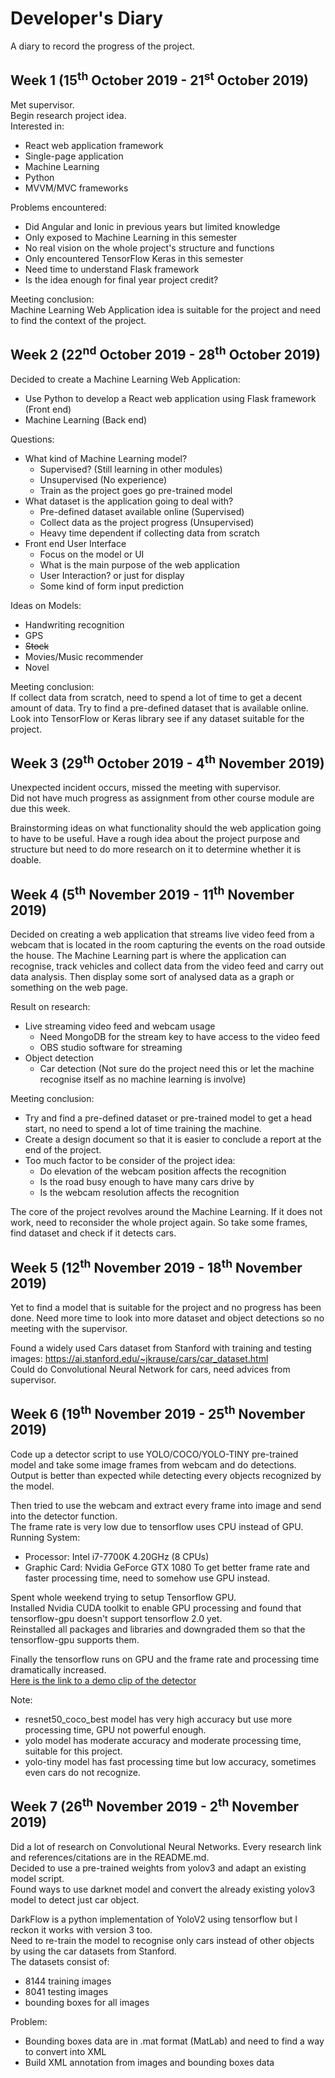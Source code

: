 # Developer's Diary
A diary to record the progress of the project.

## Week 1 (15<sup>th</sup> October 2019 - 21<sup>st</sup> October 2019)
Met supervisor.  
Begin research project idea.  
Interested in:
- React web application framework
- Single-page application
- Machine Learning
- Python
- MVVM/MVC frameworks

Problems encountered:
- Did Angular and Ionic in previous years but limited knowledge
- Only exposed to Machine Learning in this semester
- No real vision on the whole project's structure and functions
- Only encountered TensorFlow Keras in this semester
- Need time to understand Flask framework
- Is the idea enough for final year project credit?

Meeting conclusion:  
Machine Learning Web Application idea is suitable for the project and need to find the context of the project.

## Week 2 (22<sup>nd</sup> October 2019 - 28<sup>th</sup> October 2019)
Decided to create a Machine Learning Web Application:
- Use Python to develop a React web application using Flask framework (Front end)
- Machine Learning (Back end)

Questions:
- What kind of Machine Learning model?
    - Supervised? (Still learning in other modules)
    - Unsupervised (No experience)
    - Train as the project goes go pre-trained model
- What dataset is the application going to deal with?
    - Pre-defined dataset available online (Supervised)
    - Collect data as the project progress (Unsupervised)
    - Heavy time dependent if collecting data from scratch
- Front end User Interface
    - Focus on the model or UI
    - What is the main purpose of the web application
    - User Interaction? or just for display
    - Some kind of form input prediction
    
Ideas on Models:
- Handwriting recognition
- GPS
- ~~Stock~~
- Movies/Music recommender
- Novel

Meeting conclusion:  
If collect data from scratch, need to spend a lot of time to get a decent amount of data. Try to find a pre-defined dataset 
that is available online. Look into TensorFlow or Keras library see if any dataset suitable for the project.

## Week 3 (29<sup>th</sup> October 2019 - 4<sup>th</sup> November 2019)
Unexpected incident occurs, missed the meeting with supervisor.  
Did not have much progress as assignment from other course module are due this week.  

Brainstorming ideas on what functionality should the web application going to have to be useful.
Have a rough idea about the project purpose and structure but need to do more research on it to determine whether it is doable.

## Week 4 (5<sup>th</sup> November 2019 - 11<sup>th</sup> November 2019)
Decided on creating a web application that streams live video feed from a webcam that is located in the room capturing the events 
on the road outside the house. The Machine Learning part is where the application can recognise, track vehicles and collect data from the video feed 
and carry out data analysis. Then display some sort of analysed data as a graph or something on the web page.

Result on research:
- Live streaming video feed and webcam usage
    - Need MongoDB for the stream key to have access to the video feed
    - OBS studio software for streaming
- Object detection
    - Car detection (Not sure do the project need this or let the machine recognise itself as no machine learning is involve)

Meeting conclusion:  
- Try and find a pre-defined dataset or pre-trained model to get a head start, no need to spend a lot of time training the machine.  
- Create a design document so that it is easier to conclude a report at the end of the project.
- Too much factor to be consider of the project idea:
    - Do elevation of the webcam position affects the recognition
    - Is the road busy enough to have many cars drive by
    - Is the webcam resolution affects the recognition
 
The core of the project revolves around the Machine Learning. If it does not work, need to reconsider the whole project again. 
So take some frames, find dataset and check if it detects cars.

## Week 5 (12<sup>th</sup> November 2019 - 18<sup>th</sup> November 2019)
Yet to find a model that is suitable for the project and no progress has been done. Need more time to look into more dataset 
and object detections so no meeting with the supervisor.

Found a widely used Cars dataset from Stanford with training and testing images:
<https://ai.stanford.edu/~jkrause/cars/car_dataset.html>  
Could do Convolutional Neural Network for cars, need advices from supervisor.

## Week 6 (19<sup>th</sup> November 2019 - 25<sup>th</sup> November 2019)
Code up a detector script to use YOLO/COCO/YOLO-TINY pre-trained model and take some image frames from webcam and do detections.
Output is better than expected while detecting every objects recognized by the model.

Then tried to use the webcam and extract every frame into image and send into the detector function.  
The frame rate is very low due to tensorflow uses CPU instead of GPU.  
Running System:
- Processor: Intel i7-7700K 4.20GHz (8 CPUs)
- Graphic Card: Nvidia GeForce GTX 1080
To get better frame rate and faster processing time, need to somehow use GPU instead.

Spent whole weekend trying to setup Tensorflow GPU.  
Installed Nvidia CUDA toolkit to enable GPU processing and found that tensorflow-gpu doesn't support tensorflow 2.0 yet.  
Reinstalled all packages and libraries and downgraded them so that the tensorflow-gpu supports them.

Finally the tensorflow runs on GPU and the frame rate and processing time dramatically increased.  
[Here is the link to a demo clip of the detector](https://youtu.be/ZLs9EhBChGc)

Note:  
- resnet50_coco_best model has very high accuracy but use more processing time, GPU not powerful enough.
- yolo model has moderate accuracy and moderate processing time, suitable for this project.
- yolo-tiny model has fast processing time but low accuracy, sometimes even cars do not recognize.

## Week 7 (26<sup>th</sup> November 2019 - 2<sup>th</sup> November 2019)
Did a lot of research on Convolutional Neural Networks. Every research link and references/citations are in the README.md.  
Decided to use a pre-trained weights from yolov3 and adapt an existing model script.  
Found ways to use darknet model and convert the already existing yolov3 model to detect just car object.

DarkFlow is a python implementation of YoloV2 using tensorflow but I reckon it works with version 3 too.  
Need to re-train the model to recognise only cars instead of other objects by using the car datasets from Stanford.  
The datasets consist of:
- 8144 training images
- 8041 testing images
- bounding boxes for all images

Problem:
- Bounding boxes data are in .mat format (MatLab) and need to find a way to convert into XML
- Build XML annotation from images and bounding boxes data